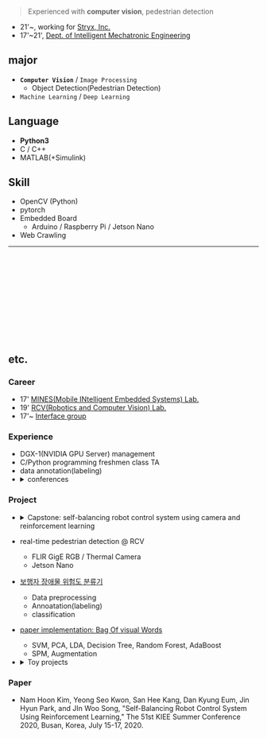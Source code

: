 > Experienced with **computer vision**, pedestrian detection

- 21'~, working for [Stryx, Inc.](https://www.stryx.co.kr/)
- 17'~21', [Dept. of Intelligent Mechatronic Engineering](http://imc.sejong.ac.kr/page/sub2_1)

## major

- **`Computer Vision`** / `Image Processing`
    - Object Detection(Pedestrian Detection)
- `Machine Learning` / `Deep Learning`

## Language
- **Python3**
- C / C++
- MATLAB(+Simulink)

## Skill
- OpenCV (Python)
- pytorch
- Embedded Board
  - Arduino / Raspberry Pi / Jetson Nano
- Web Crawling
---
<br>
<br>
<br>
<br>
<br>
<br>
<br>
<br>
<br>
<br>


## etc.

### Career
- 17' [MINES(Mobile INtelligent Embedded Systems) Lab.](http://home.sejong.ac.kr/~hyungkim/4.html)
- 19' [RCV(Robotics and Computer Vision) Lab.](https://www.rcv.sejong.ac.kr/)
- 17'~ [Interface group](http://interface.or.kr/)

### Experience

- DGX-1(NVIDIA GPU Server) management
- C/Python programming freshmen class TA
- data annotation(labeling)
- <details><summary>conferences</summary>
  <sub>DEVIEW 2018/2019</sub><br>
  <sub>IPIU 2019</sub><br>
  <sub>KCCV 2019</sub><br>
  <sub>ICCV 2019</sub><br>
  <sub>PyCon 2019</sub><br>
  <sub>SOSCON 2019 / Bixby Developer Day 2019</sub><br>
  <sub>NVIDIA AI Conference 2019 / DLI Workshop</sub><br>
</details>


### Project
- <details><summary>Capstone: self-balancing robot control system using camera and reinforcement learning</summary>
  - MATLAB / Simulink: body modeling , RL reward design<br>
  - App: android backend / sensor data floating using graph<br>
  - Web: real-time no delay / socketio, flask, sensor data floating using googlechart api<br>
  - HW: Arduino, Raspberry pi, Jetson Nano<br>
  - communication: USB , bluetooth, ngrok<br>
  - System Integration<br>
</details>

- real-time pedestrian detection @ RCV
    - FLIR GigE RGB / Thermal Camera
    - Jetson Nano

- [보행자 장애물 위험도 분류기](https://github.com/nhk9680/SituationClassifier)
  - Data preprocessing
  - Annoatation(labeling)
  - classification

- [paper implementation: Bag Of visual Words](https://github.com/nhk9680/PatternRecognition)
  - SVM, PCA, LDA, Decision Tree, Random Forest, AdaBoost
  - SPM, Augmentation

- <details><summary>Toy projects</summary>

  - Python Beautifulsoup / Selenium
  - Telegram API Alert

  - 중고나라 업자 필터링
    - keyword based logic
    - Telegram API

  - 수강신청 잔여석 알림
    - Telegram API
  
</details>

### Paper
- Nam Hoon Kim, Yeong Seo Kwon, San Hee Kang, Dan Kyung Eum, Jin Hyun Park, and JIn Woo Song, "Self-Balancing Robot Control System Using Reinforcement Learning," The 51st KIEE Summer Conference 2020, Busan, Korea, July 15-17, 2020.

